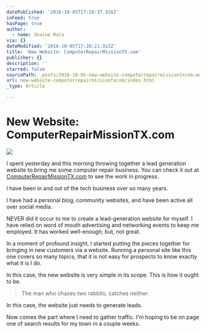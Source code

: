 ```yaml
---
datePublished: '2016-10-05T17:28:37.926Z'
inFeed: true
hasPage: true
author:
  - name: Shaine Mata
via: {}
dateModified: '2016-10-05T17:28:21.913Z'
title: 'New Website: ComputerRepairMissionTX.com'
publisher: {}
description: ''
starred: false
sourcePath: _posts/2016-10-05-new-website-computerrepairmissiontxcom.md
url: new-website-computerrepairmissiontxcom/index.html
_type: Article

---
```

# New Website: ComputerRepairMissionTX.com
![](https://the-grid-user-content.s3-us-west-2.amazonaws.com/8eeb3620-3251-4f0f-86be-3aa9ea47b58c.jpg)

I spent yesterday and this morning throwing together a lead generation website to bring me some computer repair business. You can check it out at [ComputerRepairMissionTX.com][0] to see the work in progress. 

I have been in and out of the tech business over so many years.

I have had a personal blog, community websites, and have been active all over social media. 

NEVER did it occur to me to create a lead-generation website for myself. I have relied on word of mouth advertising and networking events to keep me employed. It has worked well-enough; but, not great. 

In a moment of profound insight, I started putting the pieces together for bringing in new customers via a website. Running a personal site like this one covers so many topics, that it is not easy for prospects to know exactly what it is I do. 

In this case, the new website is very simple in its scope. This is how it ought to be. 
> 
> The man who chases two rabbits, catches neither. 

In this case, the website just needs to generate leads. 

Now comes the part where I need to gather traffic. I'm hoping to be on page one of search results for my town in a couple weeks. 

[0]: http://www.computerrepairmissiontx.com/ "Mission Computer Repair"